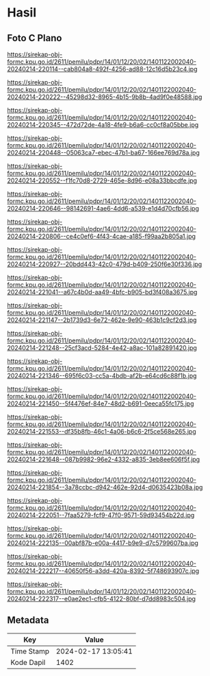 # Hasil

## Foto C Plano

https://sirekap-obj-formc.kpu.go.id/2611/pemilu/pdpr/14/01/12/20/02/1401122002040-20240214-220114--cab804a8-492f-4256-ad88-12c16d5b23c4.jpg

https://sirekap-obj-formc.kpu.go.id/2611/pemilu/pdpr/14/01/12/20/02/1401122002040-20240214-220222--45298d32-8965-4b15-9b8b-4ad9f0e48588.jpg

https://sirekap-obj-formc.kpu.go.id/2611/pemilu/pdpr/14/01/12/20/02/1401122002040-20240214-220345--472d72de-4a18-4fe9-b6a6-cc0cf8a05bbe.jpg

https://sirekap-obj-formc.kpu.go.id/2611/pemilu/pdpr/14/01/12/20/02/1401122002040-20240214-220448--05063ca7-ebec-47b1-ba67-166ee769d78a.jpg

https://sirekap-obj-formc.kpu.go.id/2611/pemilu/pdpr/14/01/12/20/02/1401122002040-20240214-220552--f1fc70d8-2729-465e-8d96-e08a33bbcdfe.jpg

https://sirekap-obj-formc.kpu.go.id/2611/pemilu/pdpr/14/01/12/20/02/1401122002040-20240214-220646--98142691-4ae6-4dd6-a539-e1d4d70cfb56.jpg

https://sirekap-obj-formc.kpu.go.id/2611/pemilu/pdpr/14/01/12/20/02/1401122002040-20240214-220806--ce4c0ef6-4f43-4cae-a185-f99aa2b805a1.jpg

https://sirekap-obj-formc.kpu.go.id/2611/pemilu/pdpr/14/01/12/20/02/1401122002040-20240214-220927--20bdd443-42c0-479d-b409-250f6e30f336.jpg

https://sirekap-obj-formc.kpu.go.id/2611/pemilu/pdpr/14/01/12/20/02/1401122002040-20240214-221041--a67c4b0d-aa49-4bfc-b905-bd3f408a3675.jpg

https://sirekap-obj-formc.kpu.go.id/2611/pemilu/pdpr/14/01/12/20/02/1401122002040-20240214-221147--2b1739d3-6e72-462e-9e90-463b1c9cf2d3.jpg

https://sirekap-obj-formc.kpu.go.id/2611/pemilu/pdpr/14/01/12/20/02/1401122002040-20240214-221248--25cf3acd-5284-4e42-a8ac-101a82891420.jpg

https://sirekap-obj-formc.kpu.go.id/2611/pemilu/pdpr/14/01/12/20/02/1401122002040-20240214-221346--695f6c03-cc5a-4bdb-af2b-e64cd6c88f1b.jpg

https://sirekap-obj-formc.kpu.go.id/2611/pemilu/pdpr/14/01/12/20/02/1401122002040-20240214-221450--5f4476ef-84e7-48d2-b691-0eeca55fc175.jpg

https://sirekap-obj-formc.kpu.go.id/2611/pemilu/pdpr/14/01/12/20/02/1401122002040-20240214-221553--df35b8fb-46c1-4a06-b6c6-2f5ce568e265.jpg

https://sirekap-obj-formc.kpu.go.id/2611/pemilu/pdpr/14/01/12/20/02/1401122002040-20240214-221648--087b9982-96e2-4332-a835-3eb8ee606f5f.jpg

https://sirekap-obj-formc.kpu.go.id/2611/pemilu/pdpr/14/01/12/20/02/1401122002040-20240214-221854--3a78ccbc-d942-462e-92d4-d0635423b08a.jpg

https://sirekap-obj-formc.kpu.go.id/2611/pemilu/pdpr/14/01/12/20/02/1401122002040-20240214-222051--7faa5279-fcf9-47f0-9571-59d93454b22d.jpg

https://sirekap-obj-formc.kpu.go.id/2611/pemilu/pdpr/14/01/12/20/02/1401122002040-20240214-222135--00abf87b-e00a-4417-b9e9-d7c5799607ba.jpg

https://sirekap-obj-formc.kpu.go.id/2611/pemilu/pdpr/14/01/12/20/02/1401122002040-20240214-222217--40650f56-a3dd-420a-8392-5f748693907c.jpg

https://sirekap-obj-formc.kpu.go.id/2611/pemilu/pdpr/14/01/12/20/02/1401122002040-20240214-222317--e0ae2ec1-cfb5-4122-80bf-d7dd8983c504.jpg


## Metadata

| Key        | Value               |
| ---------- | ------------------- |
| Time Stamp | 2024-02-17 13:05:41 |
| Kode Dapil | 1402                |



